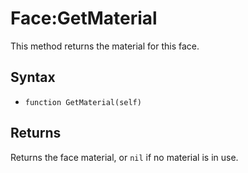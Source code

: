 # Face:GetMaterial

This method returns the material for this face.

## Syntax

- `function GetMaterial(self)`

## Returns

Returns the face material, or `nil` if no material is in use.